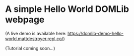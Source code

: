 # A simple Hello World DOMLib webpage
(A live demo is available here: https://domlib-demo-hello-world.mattdestroyer.repl.co/)

(Tutorial coming soon...)
